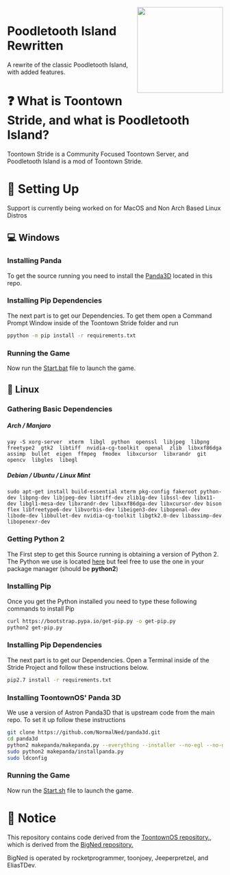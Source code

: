 <img src="https://raw.githubusercontent.com/sparksammy/PoodletoothIsland/master/resources/phase_3/etc/icon.ico" align="right" width="200"/>

# Poodletooth Island Rewritten
A rewrite of the classic Poodletooth Island, with added features.

# ❓ What is Toontown Stride, and what is Poodletooth Island?
Toontown Stride is a Community Focused Toontown Server, and Poodletooth Island is a mod of Toontown Stride.

# 🔨 Setting Up

Support is currently being worked on for MacOS and Non Arch Based Linux Distros
## 💻 Windows

### Installing Panda
To get the source running you need to install the [Panda3D](https://github.com/sparksammy/PoodletoothIsland/blob/master/Panda3D-1.11.0.exe?raw=true) located in this repo.

### Installing Pip Dependencies
The next part is to get our Dependencies. To get them open a Command Prompt Window inside of the Toontown Stride folder and run
```bash
ppython -m pip install -r requirements.txt
```

### Running the Game
Now run the [Start.bat](Start.bat) file to launch the game.

## 🐧 Linux
### Gathering Basic Dependencies
##### Arch / Manjaro
```yay -S xorg-server  xterm  libgl  python  openssl  libjpeg  libpng  freetype2  gtk2  libtiff  nvidia-cg-toolkit  openal  zlib  libxxf86dga  assimp  bullet  eigen  ffmpeg  fmodex  libxcursor  libxrandr  git  opencv  libgles  libegl```

##### Debian / Ubuntu / Linux Mint
```sudo apt-get install build-essential xterm pkg-config fakeroot python-dev libpng-dev libjpeg-dev libtiff-dev zlib1g-dev libssl-dev libx11-dev libgl1-mesa-dev libxrandr-dev libxxf86dga-dev libxcursor-dev bison flex libfreetype6-dev libvorbis-dev libeigen3-dev libopenal-dev libode-dev libbullet-dev nvidia-cg-toolkit libgtk2.0-dev libassimp-dev libopenexr-dev```

### Getting Python 2

The First step to get this Source running is obtaining a version of Python 2. The Python we use is located [here](https://github.com/NormalNed/python) but feel free to use the one in your package manager (should be **python2**)

### Installing Pip

Once you get the Python installed you need to type these following commands to install Pip
```bash
curl https://bootstrap.pypa.io/get-pip.py -o get-pip.py
python2 get-pip.py
```

### Installing Pip Dependencies
The next part is to get our Dependencies. Open a Terminal inside of the Stride Project and follow these instructions below.
```bash
pip2.7 install -r requirements.txt
```

### Installing ToontownOS' Panda 3D
We use a version of Astron Panda3D that is upstream code from the main repo. To set it up follow these instructions

```bash
git clone https://github.com/NormalNed/panda3d.git
cd panda3d
python2 makepanda/makepanda.py --everything --installer --no-egl --no-gles --no-gles2 --no-opencv --threads=4
sudo python2 makepanda/installpanda.py
sudo ldconfig
```

### Running the Game
Now run the [Start.sh](Start.sh) file to launch the game.

# 📝 Notice

This repository contains code derived from the [ToontownOS repository.](https://github.com/ToontownOS/ToontownStride), which is derived from the [BigNed repository.](https://github.com/BigNed/ToontownStride)

BigNed is operated by rocketprogrammer, toonjoey, Jeeperpretzel, and EliasTDev.

